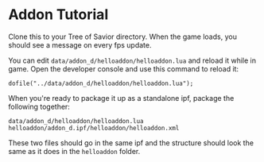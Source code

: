 # Addon Tutorial

Clone this to your Tree of Savior directory. When the game loads, you should see a message on every fps update.

You can edit `data/addon_d/helloaddon/helloaddon.lua` and reload it while in game. Open the developer console and use this command to reload it:

`dofile("../data/addon_d/helloaddon/helloaddon.lua");`

When you're ready to package it up as a standalone ipf, package the following together:

`data/addon_d/helloaddon/helloaddon.lua`
`helloaddon/addon_d.ipf/helloaddon/helloaddon.xml`

These two files should go in the same ipf and the structure should look the same as it does in the `helloaddon` folder.

